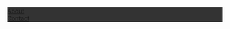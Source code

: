 <!DOCTYPE html>
<html>
<head>
<style>
ul {
  list-style-type: none;
  margin: 0;
  padding: 0;
  overflow: hidden;
  background-color: #333;
}

li {
  float: left;
}

li a {
  display: block;
  color: white;
  text-align: center;
  padding: 14px 16px;
  text-decoration: none;
}

li a:hover:not(.active) {
  background-color: #111;
}

.active {
  background-color: #4CAF50;
}
</style>
</head>


<body>
  <ul>
      <li><a href="about.html">About</a></li>
      <li><a href="contact.html">Contact</a></li>
  </ul>
</body>
<html>
